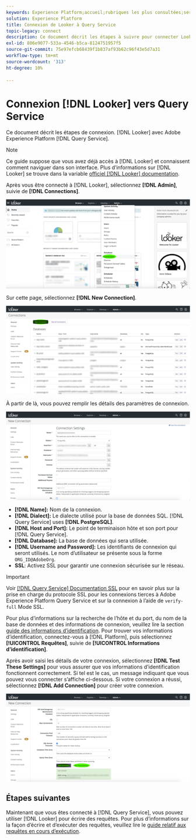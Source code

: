 ```yaml
---
keywords: Experience Platform;accueil;rubriques les plus consultées;service de requête;service de requête;observateur;observateur;se connecter au service de requête;
solution: Experience Platform
title: Connexion de Looker à Query Service
topic-legacy: connect
description: Ce document décrit les étapes à suivre pour connecter Looker à Adobe Experience Platform Query Service.
exl-id: 806e9077-533a-4546-b5ca-8124751957f5
source-git-commit: 75e97efcb68439f1b837af93b62c96f43e5d7a31
workflow-type: tm+mt
source-wordcount: '313'
ht-degree: 10%

---
```


# Connexion [!DNL Looker] vers Query Service

Ce document décrit les étapes de connexion. [!DNL Looker] avec Adobe Experience Platform [!DNL Query Service].

>[!NOTE]
>
> Ce guide suppose que vous avez déjà accès à [!DNL Looker] et connaissent comment naviguer dans son interface. Plus d’informations sur [!DNL Looker] se trouve dans la variable [officiel [!DNL Looker] documentation](https://docs.looker.com/).

Après vous être connecté à [!DNL Looker], sélectionnez **[!DNL Admin]**, suivie de **[!DNL Connections]**.

![Le [!DNL Looker] tableau de bord avec connexions en surbrillance dans le menu déroulant Admin .](../images/clients/looker/click-admin-connections.png)

Sur cette page, sélectionnez **[!DNL New Connection]**.

![L’espace de travail Connexions avec la nouvelle connexion est mis en surbrillance.](../images/clients/looker/click-new-connection.png)

À partir de là, vous pouvez remplir les détails des paramètres de connexion.

![La page Paramètres de connexion d’une nouvelle connexion.](../images/clients/looker/new-connection.png)

- **[!DNL Name]:** Nom de la connexion.
- **[!DNL Dialect]:** Le dialecte utilisé pour la base de données SQL. [!DNL Query Service] uses **[!DNL PostgreSQL]**.
- **[!DNL Host and Port]:** Le point de terminaison hôte et son port pour [!DNL Query Service].
- **[!DNL Database]:** La base de données qui sera utilisée.
- **[!DNL Username and Password]:** Les identifiants de connexion qui seront utilisés. Le nom d’utilisateur se présente sous la forme `ORG_ID@AdobeOrg`.
- **SSL**: Activez SSL pour garantir une connexion sécurisée sur le réseau.

>[!IMPORTANT]
>
>Voir [[!DNL Query Service] Documentation SSL](./ssl-modes.md) pour en savoir plus sur la prise en charge du protocole SSL pour les connexions tierces à Adobe Experience Platform Query Service et sur la connexion à l’aide de `verify-full` Mode SSL.

Pour plus d’informations sur la recherche de l’hôte et du port, du nom de la base de données et des informations de connexion, veuillez lire la section [guide des informations d’identification](../ui/credentials.md). Pour trouver vos informations d’identification, connectez-vous à [!DNL Platform], puis sélectionnez **[!UICONTROL Requêtes]**, suivie de **[!UICONTROL Informations d’identification]**.

Après avoir saisi les détails de votre connexion, sélectionnez **[!DNL Test These Settings]** pour vous assurer que vos informations d’identification fonctionnent correctement. Si tel est le cas, un message indiquant que vous pouvez vous connecter s’affiche ci-dessous. Si votre connexion a réussi, sélectionnez **[!DNL Add Connection]** pour créer votre connexion.

![La page Paramètres de connexion d’une nouvelle connexion avec Test de ces paramètres est mise en surbrillance.](../images/clients/looker/click-test-connection.png)

## Étapes suivantes

Maintenant que vous êtes connecté à [!DNL Query Service], vous pouvez utiliser [!DNL Looker] pour écrire des requêtes. Pour plus d’informations sur la façon d’écrire et d’exécuter des requêtes, veuillez lire le [guide relatif aux requêtes en cours d’exécution](../best-practices/writing-queries.md).
